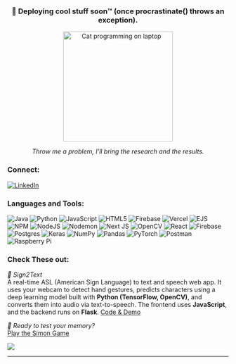 <h3 align="center">🚀 Deploying cool stuff soon™ (once procrastinate() throws an exception).</h3>

<p align="center">
  <img src="https://media.giphy.com/media/JIX9t2j0ZTN9S/giphy.gif" width="250" alt="Cat programming on laptop" />
</p>
<p align="center"><i>Throw me a problem, I’ll bring the research and the results.</i></p>


### Connect:
[![LinkedIn](https://img.shields.io/badge/LinkedIn-%230077B5.svg?logo=linkedin&logoColor=white)](https://linkedin.com/in/tejashyamehta) 

### Languages and Tools:
![Java](https://img.shields.io/badge/java-%23ED8B00.svg?style=plastic&logo=openjdk&logoColor=white) ![Python](https://img.shields.io/badge/python-3670A0?style=plastic&logo=python&logoColor=ffdd54) ![JavaScript](https://img.shields.io/badge/javascript-%23323330.svg?style=plastic&logo=javascript&logoColor=%23F7DF1E) ![HTML5](https://img.shields.io/badge/html5-%23E34F26.svg?style=plastic&logo=html5&logoColor=white) ![Firebase](https://img.shields.io/badge/firebase-%23039BE5.svg?style=plastic&logo=firebase) ![Vercel](https://img.shields.io/badge/vercel-%23000000.svg?style=plastic&logo=vercel&logoColor=white) ![EJS](https://img.shields.io/badge/ejs-%23B4CA65.svg?style=plastic&logo=ejs&logoColor=black) ![NPM](https://img.shields.io/badge/NPM-%23CB3837.svg?style=plastic&logo=npm&logoColor=white) ![NodeJS](https://img.shields.io/badge/node.js-6DA55F?style=plastic&logo=node.js&logoColor=white) ![Nodemon](https://img.shields.io/badge/NODEMON-%23323330.svg?style=plastic&logo=nodemon&logoColor=%BBDEAD) ![Next JS](https://img.shields.io/badge/Next-black?style=plastic&logo=next.js&logoColor=white) ![OpenCV](https://img.shields.io/badge/opencv-%23white.svg?style=plastic&logo=opencv&logoColor=white) ![React](https://img.shields.io/badge/react-%2320232a.svg?style=plastic&logo=react&logoColor=%2361DAFB) ![Firebase](https://img.shields.io/badge/firebase-a08021?style=plastic&logo=firebase&logoColor=ffcd34) ![Postgres](https://img.shields.io/badge/postgres-%23316192.svg?style=plastic&logo=postgresql&logoColor=white) ![Keras](https://img.shields.io/badge/Keras-%23D00000.svg?style=plastic&logo=Keras&logoColor=white) ![NumPy](https://img.shields.io/badge/numpy-%23013243.svg?style=plastic&logo=numpy&logoColor=white) ![Pandas](https://img.shields.io/badge/pandas-%23150458.svg?style=plastic&logo=pandas&logoColor=white) ![PyTorch](https://img.shields.io/badge/PyTorch-%23EE4C2C.svg?style=plastic&logo=PyTorch&logoColor=white) ![Postman](https://img.shields.io/badge/Postman-FF6C37?style=plastic&logo=postman&logoColor=white) ![Raspberry Pi](https://img.shields.io/badge/-Raspberry_Pi-C51A4A?style=plastic&logo=Raspberry-Pi)

### Check These out:
*📌 Sign2Text* <br>
A real-time ASL (American Sign Language) to text and speech web app. It uses your webcam to detect hand gestures, predicts characters using a deep learning model built with **Python (TensorFlow, OpenCV)**, and converts them into audio via text-to-speech. The frontend uses **JavaScript**, and the backend runs on **Flask**.
[Code & Demo](https://github.com/tejashyamehta/Digital-Inclusion-for-Sign-Language)

*🧠 Ready to test your memory?* <br>
[Play the Simon Game](https://tejashyamehta.github.io/Simon-Game/)

[![](https://visitcount.itsvg.in/api?id=tejashyamehta&icon=0&color=0)](https://visitcount.itsvg.in)
<!--
# 📊 GitHub Stats:

![](https://github-readme-stats.vercel.app/api?username=tejashyamehta&theme=dark&hide_border=true&include_all_commits=true&count_private=false)<br/>
![](https://nirzak-streak-stats.vercel.app/?user=tejashyamehta&theme=dark&hide_border=true)<br/>
![](https://github-readme-stats.vercel.app/api/top-langs/?username=tejashyamehta&theme=dark&hide_border=true&include_all_commits=true&count_private=false&layout=compact)
-->
---


